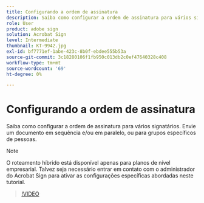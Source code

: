 ```yaml
---
title: Configurando a ordem de assinatura
description: Saiba como configurar a ordem de assinatura para vários signatários
role: User
product: adobe sign
solution: Acrobat Sign
level: Intermediate
thumbnail: KT-9942.jpg
exl-id: bf7771ef-1abe-423c-8b0f-ebdee555b53a
source-git-commit: 3c18280106f1fb950c013db2c0ef47640328c408
workflow-type: tm+mt
source-wordcount: '69'
ht-degree: 0%

---
```


# Configurando a ordem de assinatura

Saiba como configurar a ordem de assinatura para vários signatários. Envie um documento em sequência e/ou em paralelo, ou para grupos específicos de pessoas.

>[!NOTE]
>
>O roteamento híbrido está disponível apenas para planos de nível empresarial. Talvez seja necessário entrar em contato com o administrador do Acrobat Sign para ativar as configurações específicas abordadas neste tutorial.

>[!VIDEO](https://video.tv.adobe.com/v/342249?hidetitle=true)
